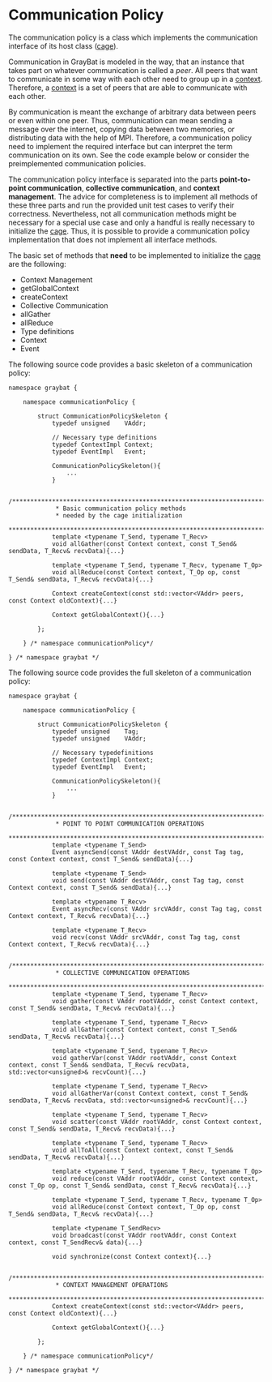 Communication Policy
====================

[cage]:utils/doxygen/cage.md
[context]:utils/doxygen/context.md
[communication policy]:utils/doxygen/communicationPolicy.md

The communication policy is a class which implements the
communication interface of its host class ([cage]).

Communication in GrayBat is modeled in the way, that an instance that
takes part on whatever communication is called a *peer*. All peers
that want to communicate in some way with each other need to group up
in a [context]. Therefore, a [context] is a set of peers that are able
to communicate with each other.

By communication is meant the exchange of arbitrary data between peers
or even within one peer. Thus, communication can mean sending a
message over the internet, copying data between two memories, or
distributing data with the help of MPI. Therefore, a
communication policy need to implement the required interface but
can interpret the term communication on its own. See the code example
below or consider the preimplemented communication policies.

The communication policy interface is separated into the parts
**point-to-point communication**, **collective communication**, and
**context management**. The advice for completeness is to implement
all methods of these three parts and run the provided unit test cases
to verify their correctness. Nevertheless, not all communication
methods might be necessary for a special use case and only a handful
is really necessary to initialize the [cage]. Thus, it is possible to
provide a communication policy implementation that does not implement
all interface methods.

The basic set of methods that **need** to be implemented to initialize
the [cage] are the following:

* Context Management
 * getGlobalContext
 * createContext
* Collective Communication
 * allGather
 * allReduce
* Type definitions
 * Context 
 * Event
 
The following source code provides a basic skeleton of a communication
policy:

~~~~~~~~~~~~~~~~~~~~~~~~~~~~~~~~~~~~~~~~~~~~~~~~~~~~~~~~~~~~~~~~~~~~{.cc}
namespace graybat {

	namespace communicationPolicy {

		struct CommunicationPolicySkeleton {
			typedef unsigned    VAddr;
		
			// Necessary type definitions
			typedef ContextImpl Context;
			typedef EventImpl   Event;

			CommunicationPolicySkeleton(){
				...
			}
				
			/*********************************************************************************	
			 * Basic communication policy methods
			 * needed by the cage initialization
			 *********************************************************************************/
			template <typename T_Send, typename T_Recv>
			void allGather(const Context context, const T_Send& sendData, T_Recv& recvData){...}
				
			template <typename T_Send, typename T_Recv, typename T_Op>	
			void allReduce(const Context context, T_Op op, const T_Send& sendData, T_Recv& recvData){...}
				
			Context createContext(const std::vector<VAddr> peers, const Context oldContext){...}
				
			Context getGlobalContext(){...}
				
	    };
				
	} /* namespace communicationPolicy*/
				
} /* namespace graybat */
~~~~~~~~~~~~~~~~~~~~~~~~~~~~~~~~~~~~~~~~~~~~~~~~~~~~~~~~~~~~~~~~~~~~

The following source code provides the full skeleton of a
communication policy:

~~~~~~~~~~~~~~~~~~~~~~~~~~~~~~~~~~~~~~~~~~~~~~~~~~~~~~~~~~~~~~~~~~~~{.cc}
namespace graybat {

	namespace communicationPolicy {

	    struct CommunicationPolicySkeleton {
			typedef unsigned    Tag;
			typedef unsigned    VAddr;
		
			// Necessary typedefinitions
			typedef ContextImpl Context;
			typedef EventImpl   Event;

			CommunicationPolicySkeleton(){
				...
			}
				
			/*********************************************************************************	
		     * POINT TO POINT COMMUNICATION OPERATIONS
			 *********************************************************************************/
		    template <typename T_Send>
			Event asyncSend(const VAddr destVAddr, const Tag tag, const Context context, const T_Send& sendData){...}
			
			template <typename T_Send>
			void send(const VAddr destVAddr, const Tag tag, const Context context, const T_Send& sendData){...}
			
			template <typename T_Recv>
			Event asyncRecv(const VAddr srcVAddr, const Tag tag, const Context context, T_Recv& recvData){...}
			
			template <typename T_Recv>
			void recv(const VAddr srcVAddr, const Tag tag, const Context context, T_Recv& recvData){...}

		    /*********************************************************************************	
		     * COLLECTIVE COMMUNICATION OPERATIONS
			 *********************************************************************************/
		    template <typename T_Send, typename T_Recv>
			void gather(const VAddr rootVAddr, const Context context, const T_Send& sendData, T_Recv& recvData){...}
			
		    template <typename T_Send, typename T_Recv>
			void allGather(const Context context, const T_Send& sendData, T_Recv& recvData){...}
			
			template <typename T_Send, typename T_Recv>
			void gatherVar(const VAddr rootVAddr, const Context context, const T_Send& sendData, T_Recv& recvData, std::vector<unsigned>& recvCount){...}
			
			template <typename T_Send, typename T_Recv>
			void allGatherVar(const Context context, const T_Send& sendData, T_Recv& recvData, std::vector<unsigned>& recvCount){...}
			
			template <typename T_Send, typename T_Recv>
			void scatter(const VAddr rootVAddr, const Context context, const T_Send& sendData, T_Recv& recvData){...}
			
			template <typename T_Send, typename T_Recv>
			void allToAll(const Context context, const T_Send& sendData, T_Recv& recvData){...}
			
			template <typename T_Send, typename T_Recv, typename T_Op>
			void reduce(const VAddr rootVAddr, const Context context, const T_Op op, const T_Send& sendData, const T_Recv& recvData){...}
			
			template <typename T_Send, typename T_Recv, typename T_Op>	
			void allReduce(const Context context, T_Op op, const T_Send& sendData, T_Recv& recvData){...}
			
			template <typename T_SendRecv>
			void broadcast(const VAddr rootVAddr, const Context context, const T_SendRecv& data){...}
			
			void synchronize(const Context context){...}

		    /*********************************************************************************	
		     * CONTEXT MANAGEMENT OPERATIONS
			 *********************************************************************************/
			Context createContext(const std::vector<VAddr> peers, const Context oldContext){...}
				
			Context getGlobalContext(){...}
				
	    };
				
	} /* namespace communicationPolicy*/
				
} /* namespace graybat */
~~~~~~~~~~~~~~~~~~~~~~~~~~~~~~~~~~~~~~~~~~~~~~~~~~~~~~~~~~~~~~~~~~~~
